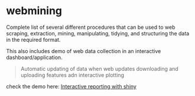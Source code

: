 # webmining 
Complete list of several different procedures that can be used to web scraping, extraction, mining, manipulating, tidying, and structuring the data in the required format.

This also includes demo of web data collection in an interactive dashboard/application. 
> Automatic updating of data when web updates
> downloading and uploading features adn interactive plotting

check the demo here: [Interactive reporting with shiny]("https://neeraj.shinyapps.io/qoolityapp)
